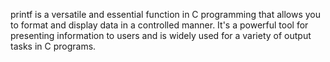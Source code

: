 printf is a versatile and essential function in C programming that allows you to format and display data in a controlled manner. It's a powerful tool for presenting information to users and is widely used for a variety of output tasks in C programs.

